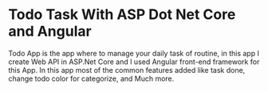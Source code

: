 # Todo Task With ASP Dot Net Core and Angular
 Todo App is the app where to manage your daily task of routine, in this app I create Web API in ASP.Net Core and I used Angular front-end framework for this App. In this app most of the common features added like task done, change todo color for categorize, and Much more.

